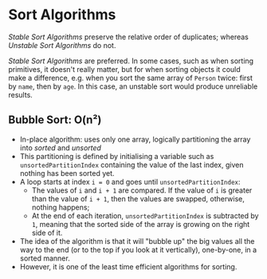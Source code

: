# Sort Algorithms
*Stable Sort Algorithms* preserve the relative order of duplicates; whereas *Unstable Sort
Algorithms* do not.

*Stable Sort Algorithms* are preferred. In some cases, such as when sorting primitives, it doesn't
really matter, but for when sorting objects it could make a difference, e.g. when you sort the same
array of `Person` twice: first by `name`, then by `age`. In this case, an unstable sort would
produce unreliable results.

## Bubble Sort: O(n²)
- In-place algorithm: uses only one array, logically partitioning the array into *sorted* and
  *unsorted*
- This partitioning is defined by initialising a variable such as `unsortedPartitionIndex`
  containing the value of the last index, given nothing has been sorted yet.
- A loop starts at index `i = 0` and goes until `unsortedPartitionIndex`:
  - The values of `i` and `i + 1` are compared. If the value of `i` is greater than the value of
    `i + 1`, then the values are swapped, otherwise, nothing happens;
  - At the end of each iteration, `unsortedPartitionIndex` is subtracted by `1`, meaning that the
    sorted side of the array is growing on the right side of it.
- The idea of the algorithm is that it will "bubble up" the big values all the way to the end (or to
  the top if you look at it vertically), one-by-one, in a sorted manner.
- However, it is one of the least time efficient algorithms for sorting.